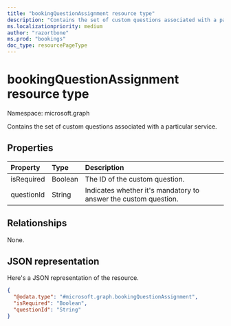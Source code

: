 ```yaml
---
title: "bookingQuestionAssignment resource type"
description: "Contains the set of custom questions associated with a particular service."
ms.localizationpriority: medium
author: "razortbone"
ms.prod: "bookings"
doc_type: resourcePageType
---
```


# bookingQuestionAssignment resource type

Namespace: microsoft.graph

Contains the set of custom questions associated with a particular service.

## Properties
|Property|Type|Description|
|:---|:---|:---|
|isRequired|Boolean|The ID of the custom question.|
|questionId|String|Indicates whether it's mandatory to answer the custom question.|

## Relationships
None.

## JSON representation
Here's a JSON representation of the resource.
<!-- {
  "blockType": "resource",
  "@odata.type": "microsoft.graph.bookingQuestionAssignment"
}
-->
``` json
{
  "@odata.type": "#microsoft.graph.bookingQuestionAssignment",
  "isRequired": "Boolean",
  "questionId": "String"
}
```

